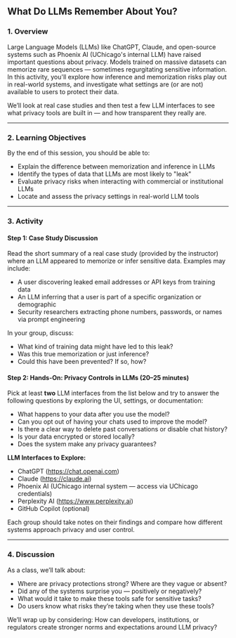 ## What Do LLMs Remember About You?

### 1. Overview

Large Language Models (LLMs) like ChatGPT, Claude, and open-source systems such as Phoenix AI (UChicago's internal LLM) have raised important questions about privacy. Models trained on massive datasets can memorize rare sequences — sometimes regurgitating sensitive information. In this activity, you'll explore how inference and memorization risks play out in real-world systems, and investigate what settings are (or are not) available to users to protect their data.

We’ll look at real case studies and then test a few LLM interfaces to see what privacy tools are built in — and how transparent they really are.

---

### 2. Learning Objectives

By the end of this session, you should be able to:

- Explain the difference between memorization and inference in LLMs  
- Identify the types of data that LLMs are most likely to "leak"  
- Evaluate privacy risks when interacting with commercial or institutional LLMs  
- Locate and assess the privacy settings in real-world LLM tools  

---

### 3. Activity

#### Step 1: Case Study Discussion

Read the short summary of a real case study (provided by the instructor) where an LLM appeared to memorize or infer sensitive data. Examples may include:

- A user discovering leaked email addresses or API keys from training data  
- An LLM inferring that a user is part of a specific organization or demographic  
- Security researchers extracting phone numbers, passwords, or names via prompt engineering

In your group, discuss:

- What kind of training data might have led to this leak?  
- Was this true memorization or just inference?  
- Could this have been prevented? If so, how?

#### Step 2: Hands-On: Privacy Controls in LLMs (20–25 minutes)

Pick at least **two** LLM interfaces from the list below and try to answer the following questions by exploring the UI, settings, or documentation:

- What happens to your data after you use the model?  
- Can you opt out of having your chats used to improve the model?  
- Is there a clear way to delete past conversations or disable chat history?  
- Is your data encrypted or stored locally?  
- Does the system make any privacy guarantees?

**LLM Interfaces to Explore:**

- ChatGPT (https://chat.openai.com)  
- Claude (https://claude.ai)  
- Phoenix AI (UChicago internal system — access via UChicago credentials)  
- Perplexity AI (https://www.perplexity.ai)  
- GitHub Copilot (optional)

Each group should take notes on their findings and compare how different systems approach privacy and user control.

---

### 4. Discussion

As a class, we’ll talk about:

- Where are privacy protections strong? Where are they vague or absent?  
- Did any of the systems surprise you — positively or negatively?  
- What would it take to make these tools safe for sensitive tasks?  
- Do users know what risks they’re taking when they use these tools?

We’ll wrap up by considering: How can developers, institutions, or regulators create stronger norms and expectations around LLM privacy?
